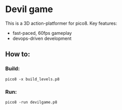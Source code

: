 # Devil game

This is a 3D action-platformer for pico8. Key features:
- fast-paced, 60fps gameplay
- devops-driven development

## How to:

### Build:

    pico8 -x build_levels.p8

### Run:

    pico8 -run devilgame.p8